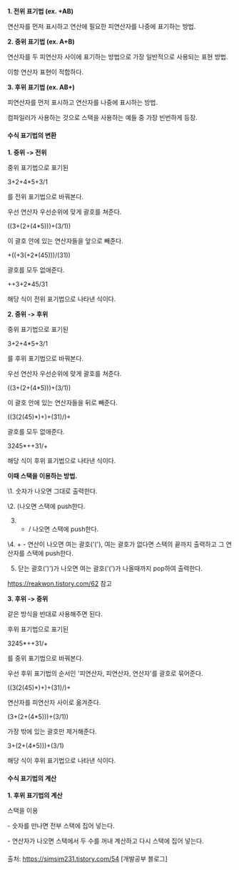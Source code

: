 **1. 전위 표기법 (ex. +AB)**

연산자를 먼저 표시하고 연산에 필요한 피연산자를 나중에 표기하는 방법.

 

**2. 중위 표기법 (ex. A+B)**

연산자를 두 피연산자 사이에 표기하는 방법으로 가장 일반적으로 사용되는 표현 방법.

이항 연산자 표현이 적합하다.

 

 

**3. 후위 표기법 (ex. AB+)**

피연산자를 먼저 표시하고 연산자를 나중에 표시하는 방법.

컴파일러가 사용하는 것으로 스택을 사용하는 예들 중 가장 빈번하게 등장.

 

 

 

#### **수식 표기법의 변환**



**1. 중위 -> 전위**

중위 표기법으로 표기된

3+2+4*5+3/1

를 전위 표기법으로 바꿔본다.

 

우선 연산자 우선순위에 맞게 괄호를 쳐준다.

((3+(2+(4*5)))+(3/1))

 

이 괄호 안에 있는 연산자들을 앞으로 빼준다.

+((+3(+2*(45)))/(31))

 

괄호를 모두 없애준다.

++3+2*45/31

 

해당 식이 전위 표기법으로 나타낸 식이다.

 

 

 

**2. 중위 -> 후위**



중위 표기법으로 표기된

3+2+4*5+3/1

를 후위 표기법으로 바꿔본다.

 

우선 연산자 우선순위에 맞게 괄호를 쳐준다.

((3+(2+(4*5)))+(3/1))

 

이 괄호 안에 있는 연산자들을 뒤로 빼준다.

((3(2(45)*)+)+(31)/)+

 

괄호를 모두 없애준다.

3245*++31/+

 

해당 식이 후위 표기법으로 나타낸 식이다.

 

 

**이때 스택을 이용하는 방법.**

 

 

\1. 숫자가 나오면 그대로 출력한다.

\2. (나오면 스택에 push한다.

3. * / 나오면 스택에 push한다.

\4. + - 연산이 나오면 여는 괄호('('), 여는 괄호가 없다면 스택의 끝까지 출력하고 그 연산자를 스택에 push한다.

5. 닫는 괄호(')')가 나오면 여는 괄호('(')가 나올때까지 pop하여 출력한다.

 

https://reakwon.tistory.com/62 참고

 

 

 

**3. 후위 -> 중위**

 

 

같은 방식을 반대로 사용해주면 된다.

 

 

후위 표기법으로 표기된

3245*++31/+

를 중위 표기법으로 바꿔본다.

 

우선 후위 표기법의 순서인 '피연산자, 피연산자, 연산자'를 괄호로 묶어준다.

((3(2(45)*)+)+(31)/)+

 

연산자를 피연산자 사이로 옮겨준다.

(3+(2+(4*5)))+(3/1))

 

가장 밖에 있는 괄호만 제거해준다.

3+(2+(4*5)))+(3/1)

 

해당 식이 후위 표기법으로 나타낸 식이다.

 

 

 

#### **수식 표기법의 계산**

 

**1. 후위 표기법의 계산**

 

 

스택을 이용

 

\- 숫자를 만나면 전부 스택에 집어 넣는다.

\- 연산자가 나오면 스택에서 두 수를 꺼내 계산하고 다시 스택에 집어 넣는다.

####  



출처: https://simsim231.tistory.com/54 [개발공부 블로그]